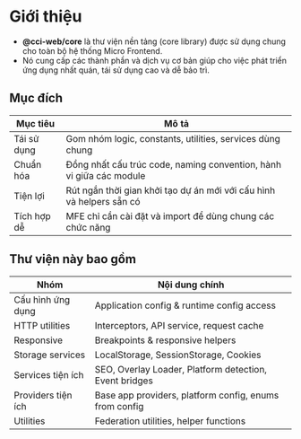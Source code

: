 # Giới thiệu

- **@cci-web/core** là thư viện nền tảng (core library) được sử dụng chung cho toàn bộ hệ thống Micro Frontend.
- Nó cung cấp các thành phần và dịch vụ cơ bản giúp cho việc phát triển ứng dụng nhất quán, tái sử dụng cao và dễ bảo trì.

## Mục đích

| Mục tiêu    | Mô tả                                                                |
| ----------- | -------------------------------------------------------------------- |
| Tái sử dụng | Gom nhóm logic, constants, utilities, services dùng chung            |
| Chuẩn hóa   | Đồng nhất cấu trúc code, naming convention, hành vi giữa các module  |
| Tiện lợi    | Rút ngắn thời gian khởi tạo dự án mới với cấu hình và helpers sẵn có |
| Tích hợp dễ | MFE chỉ cần cài đặt và import để dùng chung các chức năng            |

## Thư viện này bao gồm

| Nhóm               | Nội dung chính                                         |
| ------------------ | ------------------------------------------------------ |
| Cấu hình ứng dụng  | Application config & runtime config access             |
| HTTP utilities     | Interceptors, API service, request cache               |
| Responsive         | Breakpoints & responsive helpers                       |
| Storage services   | LocalStorage, SessionStorage, Cookies                  |
| Services tiện ích  | SEO, Overlay Loader, Platform detection, Event bridges |
| Providers tiện ích | Base app providers, platform config, enums from config |
| Utilities          | Federation utilities, helper functions                 |
